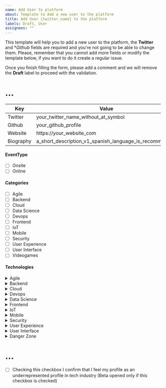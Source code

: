 ```yaml
---
name: Add User to platform
about: Template to Add a new user to the platform
title: Add User {twitter_name} to the platform
labels: Draft, User
assignees: ""
---
```


This template will help you to add a new user to the platform, the **Twitter** and \*_Github_ fields are required and you're not going to be able to change them.
Please, remember that you cannot add more fields or modify the template below, if you want to do it create a regular issue.

Once you finish filling the form, please add a comment and we will remove the **Draft** label to proceed with the validation.

# ...

| Key       | Value                                                  |
| --------- | ------------------------------------------------------ |
| Twitter   | your_twitter_name_without_at_symbol                    |
| Github    | your_github_profile                                    |
| Website   | https://your_website_com                               |
| Biography | a_short_description_v1_spanish_language_is_recommended |

#### EventType

- [ ] Onsite
- [ ] Online

#### Categories

- [ ] Agile
- [ ] Backend
- [ ] Cloud
- [ ] Data Science
- [ ] Devops
- [ ] Frontend
- [ ] IoT
- [ ] Mobile
- [ ] Security
- [ ] User Experience
- [ ] User Interface
- [ ] Videogames

#### Technologies

<details>
  <summary>Agile</summary>
  
- [ ] Confluence
- [ ] Jira
- [ ] Kanban
- [ ] Scrum
</details>
<details>
  <summary>Backend</summary>
  
- [ ] Java
- [ ] .Net
- [ ] PHP
</details>
<details>
  <summary>Cloud</summary>
  
- [ ] AWS
- [ ] Google Cloud
- [ ] Azure
</details>
<details>
  <summary>Devops</summary>
  
- [ ] Azure DevOps
- [ ] Github Actions
- [ ] Jenkins
- [ ] Travis CI
</details>
<details>
  <summary>Data Science</summary>
  
- [ ] Databricks
- [ ] Python
- [ ] R
- [ ] TensorFlow
</details>
<details>
  <summary>Frontend</summary>
  
- [ ] JavaScript
- [ ] TypeScript
- [ ] Layout
</details>
<details>
  <summary>IoT</summary>
  
- [ ] Arduino
- [ ] Raspberry Pi
- [ ] SmartThings
</details>
<details>
  <summary>Mobile</summary>
  
- [ ] Flutter
- [ ] Kotlin
- [ ] React Native
- [ ] Swift
- [ ] Xamarin
</details>
<details>
  <summary>Security</summary>
  
- [ ] Fortify
</details>
<details>
  <summary>User Experience</summary>
  
- [ ] Figma
- [ ] Inkscape
</details>
<details>
  <summary>User Interface</summary>
  
- [ ] Figma
- [ ] Inkscape
</details>
<details>
  <summary>Danger Zone</summary>
  
- [ ] Hide my account
</details>

# ...

- [ ] Checking this checkbox I confirm that I feel my profile as an underrepresented profile in tech industry (Beta opened only if this checkbox is checked)
